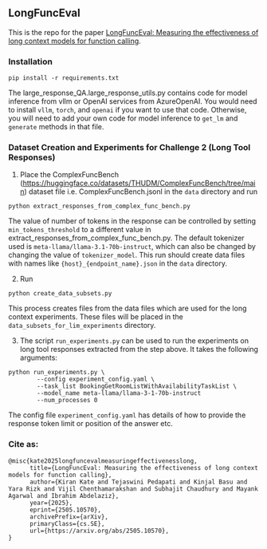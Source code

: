 ## LongFuncEval

This is the repo for the paper [LongFuncEval: Measuring the effectiveness of long context models for function calling](https://arxiv.org/abs/2505.10570). 

### Installation

```
pip install -r requirements.txt
```

The large_response_QA.large_response_utils.py contains code for model inference from vllm or OpenAI services from AzureOpenAI. You would need to install `vllm`, `torch`, and `openai` if you want to use that code.
Otherwise, you will need to add your own code for model inference to `get_lm` and `generate` methods in that file.

### Dataset Creation and Experiments for Challenge 2 (Long Tool Responses)

1. Place the ComplexFuncBench (https://huggingface.co/datasets/THUDM/ComplexFuncBench/tree/main) dataset file i.e. ComplexFuncBench.jsonl in the `data` directory and run 
```
python extract_responses_from_complex_func_bench.py
```

The value of number of tokens in the response can be controlled by setting `min_tokens_threshold` to a different value in extract_responses_from_complex_func_bench.py. The default tokenizer used is `meta-llama/llama-3.1-70b-instruct`, which can also be changed by changing the value of `tokenizer_model`.
This run should create data files with names like `{host}_{endpoint_name}.json` in the `data` directory.

2. Run

```
python create_data_subsets.py
```

This process creates files from the data files which are used for the long context experiments. These files will be placed in the `data_subsets_for_lim_experiments` directory.

3. The script `run_experiments.py` can be used to run the experiments on long tool responses extracted from the step above. It takes the following arguments:
```
python run_experiments.py \
        --config experiment_config.yaml \
        --task_list BookingGetRoomListWithAvailabilityTaskList \
        --model_name meta-llama/llama-3-1-70b-instruct
        --num_processes 0
```

The config file `experiment_config.yaml` has details of how to provide the response token limit or position of the answer etc.


### Cite as: 

```
@misc{kate2025longfuncevalmeasuringeffectivenesslong,
      title={LongFuncEval: Measuring the effectiveness of long context models for function calling}, 
      author={Kiran Kate and Tejaswini Pedapati and Kinjal Basu and Yara Rizk and Vijil Chenthamarakshan and Subhajit Chaudhury and Mayank Agarwal and Ibrahim Abdelaziz},
      year={2025},
      eprint={2505.10570},
      archivePrefix={arXiv},
      primaryClass={cs.SE},
      url={https://arxiv.org/abs/2505.10570}, 
}
```